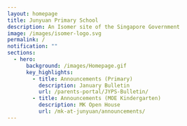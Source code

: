 ```yaml
---
layout: homepage
title: Junyuan Primary School
description: An Isomer site of the Singapore Government
image: /images/isomer-logo.svg
permalink: /
notification: ""
sections:
  - hero:
      background: /images/Homepage.gif
      key_highlights:
        - title: Announcements (Primary)
          description: January Bulletin
          url: /parents-portal/JYPS-Bulletin/
        - title: Announcements (MOE Kindergarten)
          description: MK Open House
          url: /mk-at-junyuan/announcements/
---
```

